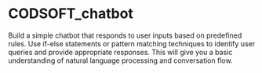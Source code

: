# CODSOFT_chatbot
Build a simple chatbot that responds to user inputs based on predefined rules. Use if-else statements or pattern matching techniques to identify user queries and provide appropriate responses. This will give you a basic understanding of natural language processing and conversation flow.
